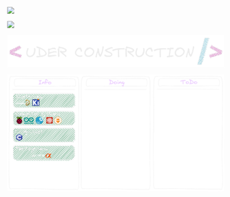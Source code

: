 ![](https://komarev.com/ghpvc/?username=nikolaev-i&color=red&label=stalkers&style=for-the-badge)

![](https://hit.yhype.me/github/profile?user_id=11695111)


<img src='/images/underconst.png'></img>




<img src='/images/kanban.png'></img>

